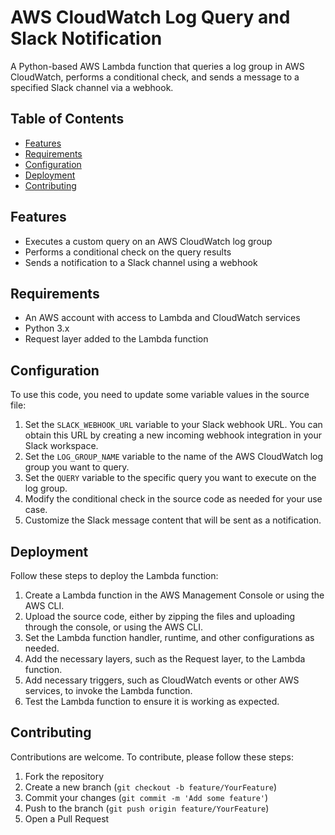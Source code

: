 # AWS CloudWatch Log Query and Slack Notification

A Python-based AWS Lambda function that queries a log group in AWS CloudWatch, performs a conditional check, and sends a message to a specified Slack channel via a webhook.

## Table of Contents

- [Features](#features)
- [Requirements](#requirements)
- [Configuration](#configuration)
- [Deployment](#deployment)
- [Contributing](#contributing)

## Features

- Executes a custom query on an AWS CloudWatch log group
- Performs a conditional check on the query results
- Sends a notification to a Slack channel using a webhook

## Requirements

- An AWS account with access to Lambda and CloudWatch services
- Python 3.x
- Request layer added to the Lambda function


## Configuration

To use this code, you need to update some variable values in the source file:

1. Set the `SLACK_WEBHOOK_URL` variable to your Slack webhook URL. You can obtain this URL by creating a new incoming webhook integration in your Slack workspace.
2. Set the `LOG_GROUP_NAME` variable to the name of the AWS CloudWatch log group you want to query.
3. Set the `QUERY` variable to the specific query you want to execute on the log group.
4. Modify the conditional check in the source code as needed for your use case.
5. Customize the Slack message content that will be sent as a notification.

## Deployment

Follow these steps to deploy the Lambda function:

1. Create a Lambda function in the AWS Management Console or using the AWS CLI.
2. Upload the source code, either by zipping the files and uploading through the console, or using the AWS CLI.
3. Set the Lambda function handler, runtime, and other configurations as needed.
4. Add the necessary layers, such as the Request layer, to the Lambda function.
5. Add necessary triggers, such as CloudWatch events or other AWS services, to invoke the Lambda function.
6. Test the Lambda function to ensure it is working as expected.

## Contributing

Contributions are welcome. To contribute, please follow these steps:

1. Fork the repository
2. Create a new branch (`git checkout -b feature/YourFeature`)
3. Commit your changes (`git commit -m 'Add some feature'`)
4. Push to the branch (`git push origin feature/YourFeature`)
5. Open a Pull Request
